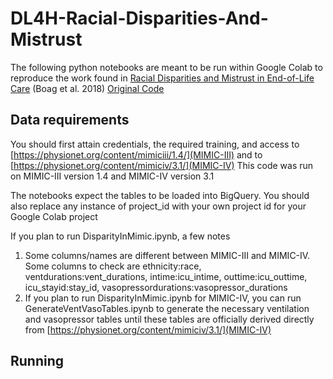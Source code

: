 # DL4H-Racial-Disparities-And-Mistrust
The following python notebooks are meant to be run within Google Colab to reproduce the work found in [Racial Disparities and Mistrust in End-of-Life Care](https://proceedings.mlr.press/v85/boag18a/boag18a.pdf) (Boag et al. 2018)
[Original Code](https://github.com/wboag/eol-mistrust/tree/master)

## Data requirements
You should first attain credentials, the required training, and access to [https://physionet.org/content/mimiciii/1.4/](MIMIC-III) and to [https://physionet.org/content/mimiciv/3.1/](MIMIC-IV) This code was run on MIMIC-III version 1.4 and MIMIC-IV version 3.1

The notebooks expect the tables to be loaded into BigQuery. You should also replace any instance of project_id with your own project id for your Google Colab project

If you plan to run DisparityInMimic.ipynb, a few notes
1. Some columns/names are different between MIMIC-III and MIMIC-IV. Some columns to check are ethnicity:race, ventdurations:vent_durations, intime:icu_intime, outtime:icu_outtime, icu_stayid:stay_id, vasopressordurations:vasopressor_durations
2. If you plan to run DisparityInMimic.ipynb for MIMIC-IV, you can run GenerateVentVasoTables.ipynb to generate the necessary ventilation and vasopressor tables until these tables are officially derived directly from [https://physionet.org/content/mimiciv/3.1/](MIMIC-IV)
   

## Running


